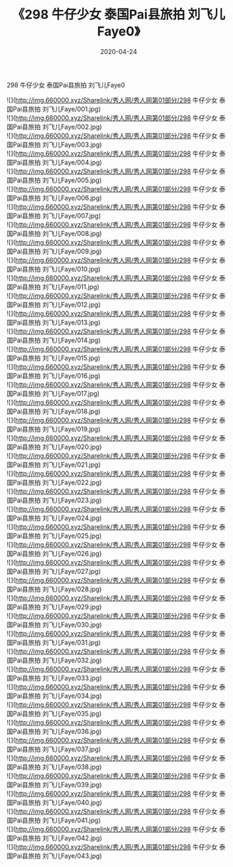 ﻿---
layout: post
title:  《298 牛仔少女 泰国Pai县旅拍 刘飞儿Faye0》
date:   2020-04-24
img: http://img.660000.xyz/Sharelink/秀人网/秀人网第01部分/298 牛仔少女 泰国Pai县旅拍 刘飞儿Faye0/000.jpg
categories: [美女, 清纯, 唯美]
---

298 牛仔少女 泰国Pai县旅拍 刘飞儿Faye0

  ![](http://img.660000.xyz/Sharelink/秀人网/秀人网第01部分/298 牛仔少女 泰国Pai县旅拍 刘飞儿Faye/001.jpg) <br> ![](http://img.660000.xyz/Sharelink/秀人网/秀人网第01部分/298 牛仔少女 泰国Pai县旅拍 刘飞儿Faye/002.jpg) <br> ![](http://img.660000.xyz/Sharelink/秀人网/秀人网第01部分/298 牛仔少女 泰国Pai县旅拍 刘飞儿Faye/003.jpg) <br> ![](http://img.660000.xyz/Sharelink/秀人网/秀人网第01部分/298 牛仔少女 泰国Pai县旅拍 刘飞儿Faye/004.jpg) <br> ![](http://img.660000.xyz/Sharelink/秀人网/秀人网第01部分/298 牛仔少女 泰国Pai县旅拍 刘飞儿Faye/005.jpg) <br> ![](http://img.660000.xyz/Sharelink/秀人网/秀人网第01部分/298 牛仔少女 泰国Pai县旅拍 刘飞儿Faye/006.jpg) <br> ![](http://img.660000.xyz/Sharelink/秀人网/秀人网第01部分/298 牛仔少女 泰国Pai县旅拍 刘飞儿Faye/007.jpg) <br> ![](http://img.660000.xyz/Sharelink/秀人网/秀人网第01部分/298 牛仔少女 泰国Pai县旅拍 刘飞儿Faye/008.jpg) <br> ![](http://img.660000.xyz/Sharelink/秀人网/秀人网第01部分/298 牛仔少女 泰国Pai县旅拍 刘飞儿Faye/009.jpg) <br> ![](http://img.660000.xyz/Sharelink/秀人网/秀人网第01部分/298 牛仔少女 泰国Pai县旅拍 刘飞儿Faye/010.jpg) <br> ![](http://img.660000.xyz/Sharelink/秀人网/秀人网第01部分/298 牛仔少女 泰国Pai县旅拍 刘飞儿Faye/011.jpg) <br> ![](http://img.660000.xyz/Sharelink/秀人网/秀人网第01部分/298 牛仔少女 泰国Pai县旅拍 刘飞儿Faye/012.jpg) <br> ![](http://img.660000.xyz/Sharelink/秀人网/秀人网第01部分/298 牛仔少女 泰国Pai县旅拍 刘飞儿Faye/013.jpg) <br> ![](http://img.660000.xyz/Sharelink/秀人网/秀人网第01部分/298 牛仔少女 泰国Pai县旅拍 刘飞儿Faye/014.jpg) <br> ![](http://img.660000.xyz/Sharelink/秀人网/秀人网第01部分/298 牛仔少女 泰国Pai县旅拍 刘飞儿Faye/015.jpg) <br> ![](http://img.660000.xyz/Sharelink/秀人网/秀人网第01部分/298 牛仔少女 泰国Pai县旅拍 刘飞儿Faye/016.jpg) <br> ![](http://img.660000.xyz/Sharelink/秀人网/秀人网第01部分/298 牛仔少女 泰国Pai县旅拍 刘飞儿Faye/017.jpg) <br> ![](http://img.660000.xyz/Sharelink/秀人网/秀人网第01部分/298 牛仔少女 泰国Pai县旅拍 刘飞儿Faye/018.jpg) <br> ![](http://img.660000.xyz/Sharelink/秀人网/秀人网第01部分/298 牛仔少女 泰国Pai县旅拍 刘飞儿Faye/019.jpg) <br> ![](http://img.660000.xyz/Sharelink/秀人网/秀人网第01部分/298 牛仔少女 泰国Pai县旅拍 刘飞儿Faye/020.jpg) <br> ![](http://img.660000.xyz/Sharelink/秀人网/秀人网第01部分/298 牛仔少女 泰国Pai县旅拍 刘飞儿Faye/021.jpg) <br> ![](http://img.660000.xyz/Sharelink/秀人网/秀人网第01部分/298 牛仔少女 泰国Pai县旅拍 刘飞儿Faye/022.jpg) <br> ![](http://img.660000.xyz/Sharelink/秀人网/秀人网第01部分/298 牛仔少女 泰国Pai县旅拍 刘飞儿Faye/023.jpg) <br> ![](http://img.660000.xyz/Sharelink/秀人网/秀人网第01部分/298 牛仔少女 泰国Pai县旅拍 刘飞儿Faye/024.jpg) <br> ![](http://img.660000.xyz/Sharelink/秀人网/秀人网第01部分/298 牛仔少女 泰国Pai县旅拍 刘飞儿Faye/025.jpg) <br> ![](http://img.660000.xyz/Sharelink/秀人网/秀人网第01部分/298 牛仔少女 泰国Pai县旅拍 刘飞儿Faye/026.jpg) <br> ![](http://img.660000.xyz/Sharelink/秀人网/秀人网第01部分/298 牛仔少女 泰国Pai县旅拍 刘飞儿Faye/027.jpg) <br> ![](http://img.660000.xyz/Sharelink/秀人网/秀人网第01部分/298 牛仔少女 泰国Pai县旅拍 刘飞儿Faye/028.jpg) <br> ![](http://img.660000.xyz/Sharelink/秀人网/秀人网第01部分/298 牛仔少女 泰国Pai县旅拍 刘飞儿Faye/029.jpg) <br> ![](http://img.660000.xyz/Sharelink/秀人网/秀人网第01部分/298 牛仔少女 泰国Pai县旅拍 刘飞儿Faye/030.jpg) <br> ![](http://img.660000.xyz/Sharelink/秀人网/秀人网第01部分/298 牛仔少女 泰国Pai县旅拍 刘飞儿Faye/031.jpg) <br> ![](http://img.660000.xyz/Sharelink/秀人网/秀人网第01部分/298 牛仔少女 泰国Pai县旅拍 刘飞儿Faye/032.jpg) <br> ![](http://img.660000.xyz/Sharelink/秀人网/秀人网第01部分/298 牛仔少女 泰国Pai县旅拍 刘飞儿Faye/033.jpg) <br> ![](http://img.660000.xyz/Sharelink/秀人网/秀人网第01部分/298 牛仔少女 泰国Pai县旅拍 刘飞儿Faye/034.jpg) <br> ![](http://img.660000.xyz/Sharelink/秀人网/秀人网第01部分/298 牛仔少女 泰国Pai县旅拍 刘飞儿Faye/035.jpg) <br> ![](http://img.660000.xyz/Sharelink/秀人网/秀人网第01部分/298 牛仔少女 泰国Pai县旅拍 刘飞儿Faye/036.jpg) <br> ![](http://img.660000.xyz/Sharelink/秀人网/秀人网第01部分/298 牛仔少女 泰国Pai县旅拍 刘飞儿Faye/037.jpg) <br> ![](http://img.660000.xyz/Sharelink/秀人网/秀人网第01部分/298 牛仔少女 泰国Pai县旅拍 刘飞儿Faye/038.jpg) <br> ![](http://img.660000.xyz/Sharelink/秀人网/秀人网第01部分/298 牛仔少女 泰国Pai县旅拍 刘飞儿Faye/039.jpg) <br> ![](http://img.660000.xyz/Sharelink/秀人网/秀人网第01部分/298 牛仔少女 泰国Pai县旅拍 刘飞儿Faye/040.jpg) <br> ![](http://img.660000.xyz/Sharelink/秀人网/秀人网第01部分/298 牛仔少女 泰国Pai县旅拍 刘飞儿Faye/041.jpg) <br> ![](http://img.660000.xyz/Sharelink/秀人网/秀人网第01部分/298 牛仔少女 泰国Pai县旅拍 刘飞儿Faye/042.jpg) <br> ![](http://img.660000.xyz/Sharelink/秀人网/秀人网第01部分/298 牛仔少女 泰国Pai县旅拍 刘飞儿Faye/043.jpg) <br>